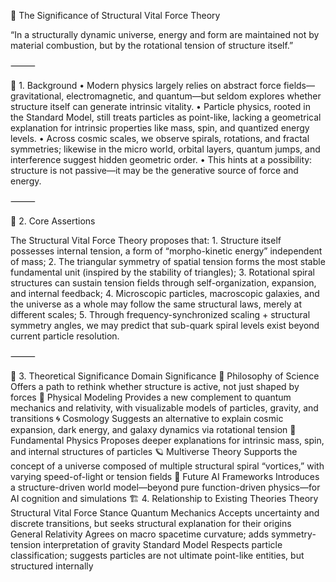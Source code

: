 🌌 The Significance of Structural Vital Force Theory

“In a structurally dynamic universe, energy and form are maintained not by material combustion, but by the rotational tension of structure itself.”

⸻

🔭 1. Background
	•	Modern physics largely relies on abstract force fields—gravitational, electromagnetic, and quantum—but seldom explores whether structure itself can generate intrinsic vitality.
	•	Particle physics, rooted in the Standard Model, still treats particles as point-like, lacking a geometrical explanation for intrinsic properties like mass, spin, and quantized energy levels.
	•	Across cosmic scales, we observe spirals, rotations, and fractal symmetries; likewise in the micro world, orbital layers, quantum jumps, and interference suggest hidden geometric order.
	•	This hints at a possibility: structure is not passive—it may be the generative source of force and energy.

⸻

🧬 2. Core Assertions

The Structural Vital Force Theory proposes that:
	1.	Structure itself possesses internal tension, a form of “morpho-kinetic energy” independent of mass;
	2.	The triangular symmetry of spatial tension forms the most stable fundamental unit (inspired by the stability of triangles);
	3.	Rotational spiral structures can sustain tension fields through self-organization, expansion, and internal feedback;
	4.	Microscopic particles, macroscopic galaxies, and the universe as a whole may follow the same structural laws, merely at different scales;
	5.	Through frequency-synchronized scaling + structural symmetry angles, we may predict that sub-quark spiral levels exist beyond current particle resolution.

⸻

🧠 3. Theoretical Significance
Domain 
Significance
🧪 Philosophy of Science
Offers a path to rethink whether structure is active, not just shaped by forces
🧭 Physical Modeling
Provides a new complement to quantum mechanics and relativity, with visualizable models of particles, gravity, and transitions
🌀 Cosmology
Suggests an alternative to explain cosmic expansion, dark energy, and galaxy dynamics via rotational tension
🧬 Fundamental Physics
Proposes deeper explanations for intrinsic mass, spin, and internal structures of particles
🪐 Multiverse Theory
Supports the concept of a universe composed of multiple structural spiral “vortices,” with varying speed-of-light or tension fields
🤖 Future AI Frameworks
Introduces a structure-driven world model—beyond pure function-driven physics—for AI cognition and simulations
🏗️ 4. Relationship to Existing Theories
Theory
Structural Vital Force Stance
Quantum Mechanics
Accepts uncertainty and discrete transitions, but seeks structural explanation for their origins
General Relativity
Agrees on macro spacetime curvature; adds symmetry-tension interpretation of gravity
Standard Model
Respects particle classification; suggests particles are not ultimate point-like entities, but structured internally
